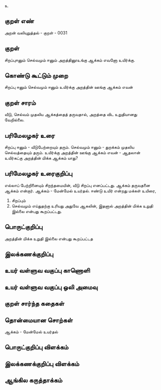 உ

## குறள் எண் 

அறன் வலியுறுத்தல் - குறள் -  0031 

## குறள் 

சிறப்புஈனும் செல்வமும் ஈனும் அறத்தினூஉங்கு
ஆக்கம் எவனோ உயிர்க்கு.

## கொண்டு கூட்டும் முறை

சிறப்பு ஈனும் 
செல்வமும் ஈனும் 
உயிர்க்கு அறத்தின் ஊங்கு ஆக்கம் எவன் 

## குறள் சாரம் 

வீடு, செல்வம் முதலிய ஆக்கத்தைத் தருவதால், அறத்தை விட உறுதியானது வேறில்லை.

## பரிமேலழகர் உரை

சிறப்பு ஈனும் - வீடுபேற்றையும் தரும்.
செல்வமும் ஈனும் - துறக்கம் முதலிய செல்வத்தையும் தரும்.
உயிர்க்கு அறத்தின் ஊங்கு ஆக்கம் எவன் - ஆதலான் உயிர்கட்கு
அறத்தின் மிக்க ஆக்கம் யாது?


## பரிமேலழகர் உரைகுறிப்பு   

எல்லாப் பேற்றினையும் சிறந்தமையின்,
வீடு சிறப்பு எனப்பட்டது.
ஆக்கம் தருவதனை ஆக்கம் என்றார்.
ஆக்கம் - மேன்மேல் உயர்தல்.
ஈண்டு 
உயிர் என்றது மக்கள் உயிரை,
1. சிறப்பும்
2. செல்வமும்
எய்துதற்கு உரியது அதுவே ஆகலின்,
இதனால் அறத்தின் மிக்க உறுதி இல்லை என்பது கூறப்பட்டது.

## பொருட்குறிப்பு 

அறத்தின் மிக்க உறுதி இல்லை என்பது கூறப்பட்டத

## இலக்கணக்குறிப்பு  


## உயர் வள்ளுவ வகுப்பு காணொளி


## உயர் வள்ளுவ வகுப்பு ஒலி அமைவு 

 
## குறள் சார்ந்த கதைகள் 


## தொன்மையான சொற்கள்

ஆக்கம் - மேன்மேல் உயர்தல்

## பொருட்குறிப்பு விளக்கம்


## இலக்கணக்குறிப்பு விளக்கம்


## ஆங்கில கருத்தாக்கம் 


